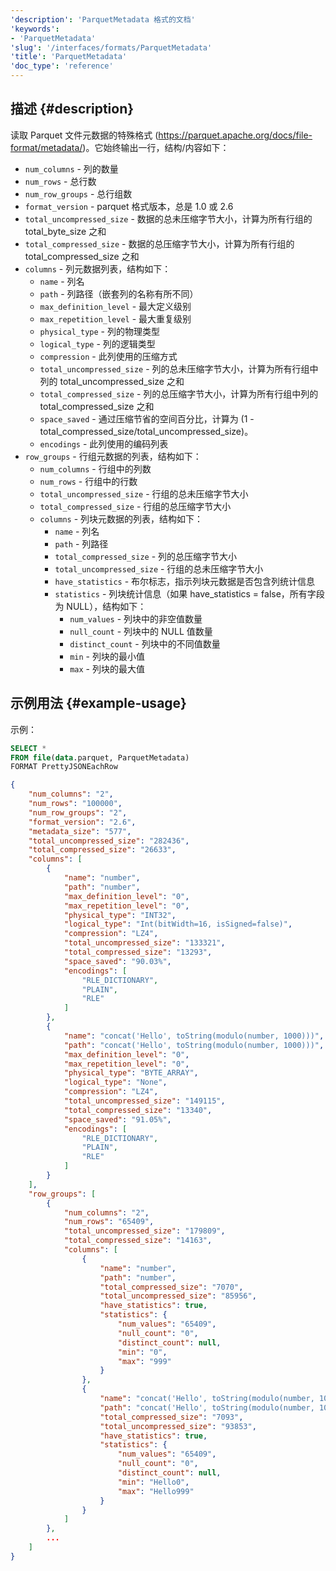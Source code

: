 ```yaml
---
'description': 'ParquetMetadata 格式的文档'
'keywords':
- 'ParquetMetadata'
'slug': '/interfaces/formats/ParquetMetadata'
'title': 'ParquetMetadata'
'doc_type': 'reference'
---
```


## 描述 {#description}

读取 Parquet 文件元数据的特殊格式 (https://parquet.apache.org/docs/file-format/metadata/)。它始终输出一行，结构/内容如下：
- `num_columns` - 列的数量
- `num_rows` - 总行数
- `num_row_groups` - 总行组数
- `format_version` - parquet 格式版本，总是 1.0 或 2.6
- `total_uncompressed_size` - 数据的总未压缩字节大小，计算为所有行组的 total_byte_size 之和
- `total_compressed_size` - 数据的总压缩字节大小，计算为所有行组的 total_compressed_size 之和
- `columns` - 列元数据列表，结构如下：
  - `name` - 列名
  - `path` - 列路径（嵌套列的名称有所不同）
  - `max_definition_level` - 最大定义级别
  - `max_repetition_level` - 最大重复级别
  - `physical_type` - 列的物理类型
  - `logical_type` - 列的逻辑类型
  - `compression` - 此列使用的压缩方式
  - `total_uncompressed_size` - 列的总未压缩字节大小，计算为所有行组中列的 total_uncompressed_size 之和
  - `total_compressed_size` - 列的总压缩字节大小，计算为所有行组中列的 total_compressed_size 之和
  - `space_saved` - 通过压缩节省的空间百分比，计算为 (1 - total_compressed_size/total_uncompressed_size)。
  - `encodings` - 此列使用的编码列表
- `row_groups` - 行组元数据的列表，结构如下：
  - `num_columns` - 行组中的列数
  - `num_rows` - 行组中的行数
  - `total_uncompressed_size` - 行组的总未压缩字节大小
  - `total_compressed_size` - 行组的总压缩字节大小
  - `columns` - 列块元数据的列表，结构如下：
    - `name` - 列名
    - `path` - 列路径
    - `total_compressed_size` - 列的总压缩字节大小
    - `total_uncompressed_size` - 行组的总未压缩字节大小
    - `have_statistics` - 布尔标志，指示列块元数据是否包含列统计信息
    - `statistics` - 列块统计信息（如果 have_statistics = false，所有字段为 NULL），结构如下：
      - `num_values` - 列块中的非空值数量
      - `null_count` - 列块中的 NULL 值数量
      - `distinct_count` - 列块中的不同值数量
      - `min` - 列块的最小值
      - `max` - 列块的最大值

## 示例用法 {#example-usage}

示例：

```sql
SELECT * 
FROM file(data.parquet, ParquetMetadata) 
FORMAT PrettyJSONEachRow
```

```json
{
    "num_columns": "2",
    "num_rows": "100000",
    "num_row_groups": "2",
    "format_version": "2.6",
    "metadata_size": "577",
    "total_uncompressed_size": "282436",
    "total_compressed_size": "26633",
    "columns": [
        {
            "name": "number",
            "path": "number",
            "max_definition_level": "0",
            "max_repetition_level": "0",
            "physical_type": "INT32",
            "logical_type": "Int(bitWidth=16, isSigned=false)",
            "compression": "LZ4",
            "total_uncompressed_size": "133321",
            "total_compressed_size": "13293",
            "space_saved": "90.03%",
            "encodings": [
                "RLE_DICTIONARY",
                "PLAIN",
                "RLE"
            ]
        },
        {
            "name": "concat('Hello', toString(modulo(number, 1000)))",
            "path": "concat('Hello', toString(modulo(number, 1000)))",
            "max_definition_level": "0",
            "max_repetition_level": "0",
            "physical_type": "BYTE_ARRAY",
            "logical_type": "None",
            "compression": "LZ4",
            "total_uncompressed_size": "149115",
            "total_compressed_size": "13340",
            "space_saved": "91.05%",
            "encodings": [
                "RLE_DICTIONARY",
                "PLAIN",
                "RLE"
            ]
        }
    ],
    "row_groups": [
        {
            "num_columns": "2",
            "num_rows": "65409",
            "total_uncompressed_size": "179809",
            "total_compressed_size": "14163",
            "columns": [
                {
                    "name": "number",
                    "path": "number",
                    "total_compressed_size": "7070",
                    "total_uncompressed_size": "85956",
                    "have_statistics": true,
                    "statistics": {
                        "num_values": "65409",
                        "null_count": "0",
                        "distinct_count": null,
                        "min": "0",
                        "max": "999"
                    }
                },
                {
                    "name": "concat('Hello', toString(modulo(number, 1000)))",
                    "path": "concat('Hello', toString(modulo(number, 1000)))",
                    "total_compressed_size": "7093",
                    "total_uncompressed_size": "93853",
                    "have_statistics": true,
                    "statistics": {
                        "num_values": "65409",
                        "null_count": "0",
                        "distinct_count": null,
                        "min": "Hello0",
                        "max": "Hello999"
                    }
                }
            ]
        },
        ...
    ]
}
```
